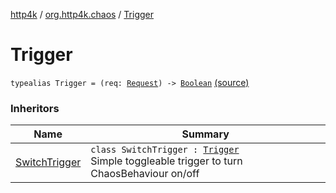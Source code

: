 [http4k](../index.md) / [org.http4k.chaos](index.md) / [Trigger](./-trigger.md)

# Trigger

`typealias Trigger = (req: `[`Request`](../org.http4k.core/-request/index.md)`) -> `[`Boolean`](https://kotlinlang.org/api/latest/jvm/stdlib/kotlin/-boolean/index.html) [(source)](https://github.com/http4k/http4k/blob/master/http4k-testing-chaos/src/main/kotlin/org/http4k/chaos/ChaosTriggers.kt#L28)

### Inheritors

| Name | Summary |
|---|---|
| [SwitchTrigger](-switch-trigger/index.md) | `class SwitchTrigger : `[`Trigger`](./-trigger.md)<br>Simple toggleable trigger to turn ChaosBehaviour on/off |
